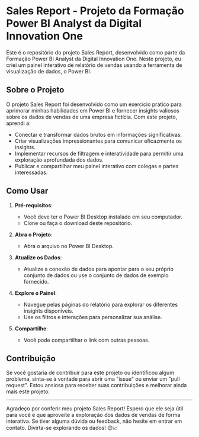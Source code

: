 # Sales Report - Projeto da Formação Power BI Analyst da Digital Innovation One

Este é o repositório do projeto Sales Report, desenvolvido como parte da Formação Power BI Analyst da Digital Innovation One. Neste projeto, eu criei um painel interativo de relatório de vendas usando a ferramenta de visualização de dados, o Power BI.

## Sobre o Projeto

O projeto Sales Report foi desenvolvido como um exercício prático para aprimorar minhas habilidades em Power BI e fornecer insights valiosos sobre os dados de vendas de uma empresa fictícia. Com este projeto, aprendi a:

- Conectar e transformar dados brutos em informações significativas.
- Criar visualizações impressionantes para comunicar eficazmente os insights.
- Implementar recursos de filtragem e interatividade para permitir uma exploração aprofundada dos dados.
- Publicar e compartilhar meu painel interativo com colegas e partes interessadas.

## Como Usar

1. **Pré-requisitos**:
   - Você deve ter o Power BI Desktop instalado em seu computador.
   - Clone ou faça o download deste repositório.

2. **Abra o Projeto**:
   - Abra o arquivo no Power BI Desktop.

3. **Atualize os Dados**:
   - Atualize a conexão de dados para apontar para o seu próprio conjunto de dados ou use o conjunto de dados de exemplo fornecido.

4. **Explore o Painel**:
   - Navegue pelas páginas do relatório para explorar os diferentes insights disponíveis.
   - Use os filtros e interações para personalizar sua análise.

5. **Compartilhe**:
   - Você pode compartilhar o link com outras pessoas.

## Contribuição

Se você gostaria de contribuir para este projeto ou identificou algum problema, sinta-se à vontade para abrir uma "issue" ou enviar um "pull request". Estou ansiosa para receber suas contribuições e melhorar ainda mais este projeto.

---

Agradeço por conferir meu projeto Sales Report! Espero que ele seja útil para você e que aproveite a exploração dos dados de vendas de forma interativa. Se tiver alguma dúvida ou feedback, não hesite em entrar em contato. Divirta-se explorando os dados! 😊📈
